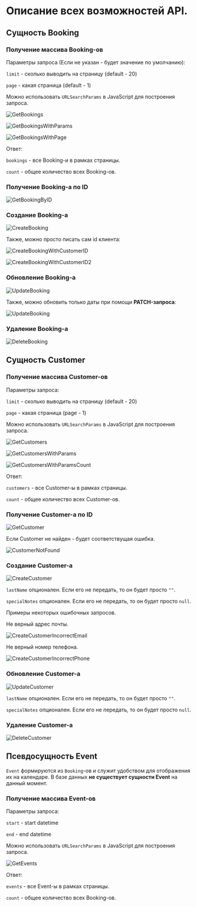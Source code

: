 # Описание всех возможностей API.

## Сущность Booking

### Получение массива Booking-ов

Параметры запроса (Если не указан - будет значение по умолчанию):

`limit` - сколько выводить на страницу (default - 20)

`page` - какая страница (default - 1)

Можно использовать `URLSearchParams` в JavaScript для построения запроса.

![GetBookings](./images/Get%20bookings.png)

![GetBookingsWithParams](./images/Get%20bookings%20with%20params.png)

![GetBookingsWithPage](./images/Get%20booking%20with%20page.png)

Ответ:

`bookings` - все Booking-и в рамках страницы.

`count` - общее количество всех Booking-ов.

### Получение Booking-а по ID

![GetBookingByID](./images/Get%20booking%20by%20id.png)

### Создание Booking-а

![CreateBooking](./images/POST%20booking.png)

Также, можно просто писать сам id клиента:

![CreateBookingWithCustomerID](./images/POST%20booking%20with%20customer%20id.png)

![CreateBookingWithCustomerID2](./images/POST%20booking%20with%20customer%20id%202.png)

### Обновление Booking-а

![UpdateBooking](./images/Update%20booking.png)

Также, можно обновить только даты при помощи **PATCH-запроса**:

![UpdateBooking](./images/Update%20booking%20range.png)

### Удаление Booking-а

![DeleteBooking](./images/Delete%20booking.png)

## Сущность Customer

### Получение массива Customer-ов

Параметры запроса:

`limit` - сколько выводить на страницу (default - 20)

`page` - какая страница (page - 1)

Можно использовать `URLSearchParams` в JavaScript для построения запроса.

![GetCustomers](./images/Get%20customers.png)

![GetCustomersWithParams](./images/Get%20customers%20with%20params.png)

![GetCustomersWithParamsCount](./images/Get%20customers%20with%20params%20count.png)

Ответ:

`customers` - все Customer-ы в рамках страницы.

`count` - общее количество всех Customer-ов.

### Получение Customer-а по ID

![GetCustomer](./images/Get%20customer%20by%20id.png)

Если Customer не найден - будет соответствущая ошибка.

![CustomerNotFound](./images/Get%20customer%20not%20found.png)

### Создание Customer-а

![CreateCustomer](./images/POST%20customer.png)

`lastName` опционален. Если его не передать, то он будет просто `""`.

`specialNotes` опционален. Если его не передать, то он будет просто `null`.

Примеры некоторых ошибочных запросов.

Не верный адрес почты.

![CreateCustomerIncorrectEmail](./images/POST%20customer%20incorrect%20email.png)

Не верный номер телефона.

![CreateCustomerIncorrectPhone](./images/POST%20customer%20incorrect%20phone.png)

### Обновление Customer-а

![UpdateCustomer](./images/Update%20customer.png)

`lastName` опционален. Если его не передать, то он будет просто `""`.

`specialNotes` опционален. Если его не передать, то он будет просто `null`.

### Удаление Customer-а

![DeleteCustomer](./images/Delete%20customer.png)

## Псевдосущность Event

`Event` формируются из `Booking`-ов и служит удобством для отображения их на календаре. В базе данных **не существует сущности Event** на данный момент.

### Получение массива Event-ов

Параметры запроса:

`start` - start datetime

`end` - end datetime

Можно использовать `URLSearchParams` в JavaScript для построения запроса.

![GetEvents](./images/Get%20Events.png)

Ответ:

`events` - все Event-ы в рамках страницы.

`count` - общее количество всех Booking-ов.
